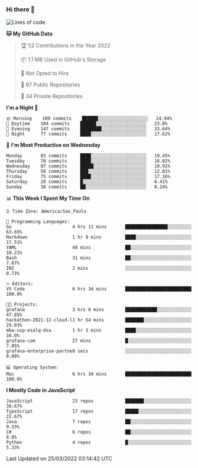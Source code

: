 ### Hi there 👋

<!--
**guicaulada/guicaulada** is a ✨ _special_ ✨ repository because its `README.md` (this file) appears on your GitHub profile.

Here are some ideas to get you started:

- 🔭 I’m currently working on ...
- 🌱 I’m currently learning ...
- 👯 I’m looking to collaborate on ...
- 🤔 I’m looking for help with ...
- 💬 Ask me about ...
- 📫 How to reach me: ...
- 😄 Pronouns: ...
- ⚡ Fun fact: ...
-->

<!--START_SECTION:waka-->
![Lines of code](https://img.shields.io/badge/From%20Hello%20World%20I%27ve%20Written-2%20Million%20lines%20of%20code-blue)

**🐱 My GitHub Data** 

> 🏆 52 Contributions in the Year 2022
 > 
> 📦 1.1 MB Used in GitHub's Storage 
 > 
> 🚫 Not Opted to Hire
 > 
> 📜 67 Public Repositories 
 > 
> 🔑 34 Private Repositories  
 > 
**I'm a Night 🦉** 

```text
🌞 Morning    109 commits    ██████░░░░░░░░░░░░░░░░░░░   24.94% 
🌆 Daytime    104 commits    ██████░░░░░░░░░░░░░░░░░░░   23.8% 
🌃 Evening    147 commits    ████████░░░░░░░░░░░░░░░░░   33.64% 
🌙 Night      77 commits     ████░░░░░░░░░░░░░░░░░░░░░   17.62%

```
📅 **I'm Most Productive on Wednesday** 

```text
Monday       85 commits     ████░░░░░░░░░░░░░░░░░░░░░   19.45% 
Tuesday      70 commits     ████░░░░░░░░░░░░░░░░░░░░░   16.02% 
Wednesday    87 commits     █████░░░░░░░░░░░░░░░░░░░░   19.91% 
Thursday     56 commits     ███░░░░░░░░░░░░░░░░░░░░░░   12.81% 
Friday       75 commits     ████░░░░░░░░░░░░░░░░░░░░░   17.16% 
Saturday     28 commits     █░░░░░░░░░░░░░░░░░░░░░░░░   6.41% 
Sunday       36 commits     ██░░░░░░░░░░░░░░░░░░░░░░░   8.24%

```


📊 **This Week I Spent My Time On** 

```text
⌚︎ Time Zone: America/Sao_Paulo

💬 Programming Languages: 
Go                       4 hrs 11 mins       ████████████████░░░░░░░░░   63.65% 
Markdown                 1 hr 9 mins         ████░░░░░░░░░░░░░░░░░░░░░   17.51% 
YAML                     40 mins             ██░░░░░░░░░░░░░░░░░░░░░░░   10.21% 
Bash                     31 mins             ██░░░░░░░░░░░░░░░░░░░░░░░   7.87% 
INI                      2 mins              ░░░░░░░░░░░░░░░░░░░░░░░░░   0.73%

🔥 Editors: 
VS Code                  6 hrs 34 mins       █████████████████████████   100.0%

🐱‍💻 Projects: 
grafana                  3 hrs 8 mins        ████████████░░░░░░░░░░░░░   47.85% 
hackathon-2021-12-cloud-l1 hr 54 mins        ███████░░░░░░░░░░░░░░░░░░   29.03% 
mba-usp-esalq-dsa        1 hr 3 mins         ████░░░░░░░░░░░░░░░░░░░░░   16.0% 
grafana-com              27 mins             █░░░░░░░░░░░░░░░░░░░░░░░░   7.05% 
grafana-enterprise-partne0 secs              ░░░░░░░░░░░░░░░░░░░░░░░░░   0.08%

💻 Operating System: 
Mac                      6 hrs 34 mins       █████████████████████████   100.0%

```

**I Mostly Code in JavaScript** 

```text
JavaScript               23 repos            ███████░░░░░░░░░░░░░░░░░░   30.67% 
TypeScript               17 repos            █████░░░░░░░░░░░░░░░░░░░░   22.67% 
Java                     7 repos             ██░░░░░░░░░░░░░░░░░░░░░░░   9.33% 
C#                       6 repos             ██░░░░░░░░░░░░░░░░░░░░░░░   8.0% 
Python                   4 repos             █░░░░░░░░░░░░░░░░░░░░░░░░   5.33%

```



 Last Updated on 25/03/2022 03:14:42 UTC
<!--END_SECTION:waka-->
